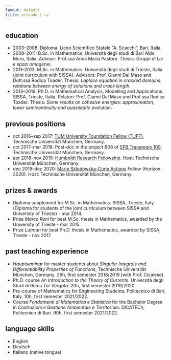 ```yaml
---
layout: default
title: orlando | cv
---
```


## education

- 2003–2008: Diploma. Liceo Scientifico Statale “A. Scacchi”, Bari, Italia. 
- 2008–2011: B.Sc. in Mathematics. Università degli studi di Bari Aldo Moro, Italia. Advisor: Prof.ssa Anna Maria Pastore. Thesis: *Gruppi di Lie e spazi omogenei*. 
- 2011–2013: M.Sc. in Mathematics. Università degli studi di Trieste, Italia (joint curriculum with SISSA). Advisors: Prof. Gianni Dal Maso and Dott.ssa Rodica Toader. Thesis: *Laplace equation in cracked domains: relations between energy of solutions and crack length*.
- 2013–2016: Ph.D. in Mathematical Analysis, Modelling and Applications. SISSA, Trieste, Italia. Relatori: Prof. Gianni Dal Maso and Prof.ssa Rodica Toader. Thesis: *Some results on cohesive energies: approximation, lower semicontinuity and quasistatic evolution*. 

## previous positions

- oct 2016–sep 2017: [TUM University Foundation Fellow (TUFF)](https://www.tum.de/en/research/postdocs/tum-global-postdoc-fellowship/), Technische Universität München, Germany.
- oct 2017–mar 2018: Post-doc in the project B08 of [SFB Transregio 109](https://www.discretization.de), Technische Universität München, Germany.
- apr 2018–nov 2019: [Humboldt Research Fellowship](https://www.humboldt-foundation.de/en/apply/sponsorship-programmes/humboldt-research-fellowship). Host: Technische Universität München, Germany.
- dec 2019–dec 2020: [Marie Sklodowska-Curie Actions](https://ec.europa.eu/research/mariecurieactions/node_en) Fellow (Horizon 2020). Host: Technische Universität München, Germany.

## prizes & awards

- Diploma supplement for M.Sc. in Mathematics. SISSA, Trieste, Italy (Diploma for students of the joint curriculum between SISSA and University of Trieste) - mar 2014.
- Prize *Marco Reni* for best M.Sc. thesis in Mathematics, awarded by the University of Trieste - mar 2015.
- Prize *Lutman* for best Ph.D. thesis in Mathematics, awarded by SISSA, Trieste - nov 2017.

## past teaching experience 

- *Hauptseminar* for master students about *Singular Integrals and Differentiability Properties of Functions*, Technische Universität München, Germany. 26h, first semester 2018/2019 (with Prof. Cicalese).
-  Ph.D. course *An Introduction to the Theory of Currents*. Università degli Studi di Roma *Tor Vergata*. 20h, first semester 2019/2020.
- Pre-course of Mathematics for Engineering Students, Politecnico di Bari, Italy. 10h, first semester 2021/2022.
- Course *Fondamenti di Matematica e Statistica* for the Bachelor Degree in *Costruzioni e Gestione Ambientale e Territoriale*. DICATECh, Politecnico di Bari. 90h, first semester 2021/2022.

## language skills 

- English
- Deutsch
- Italiano (native tongue)